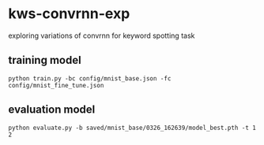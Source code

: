 # kws-convrnn-exp
exploring variations of convrnn for keyword spotting task

## training model

```
python train.py -bc config/mnist_base.json -fc config/mnist_fine_tune.json
```

## evaluation model

```
python evaluate.py -b saved/mnist_base/0326_162639/model_best.pth -t 1 2
```
